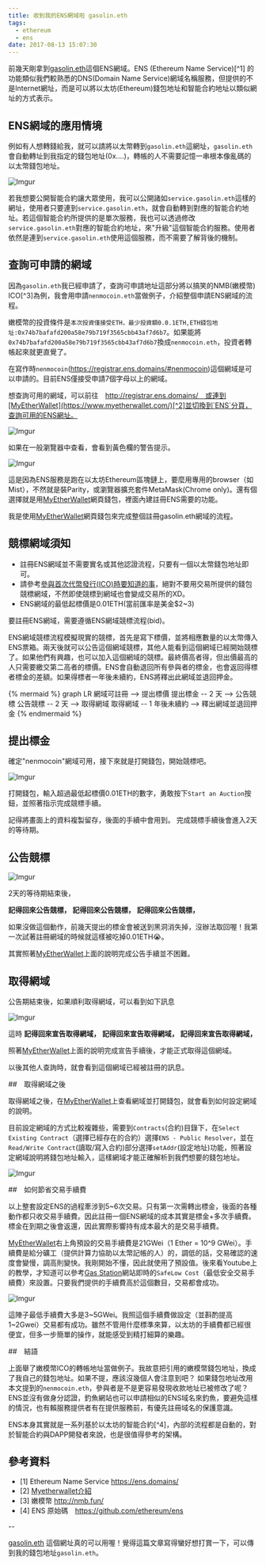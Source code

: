 ```yaml
---
title: 收到我的ENS網域啦 gasolin.eth
tags:
  - ethereum
  - ens
date: 2017-08-13 15:07:30
---
```


前幾天剛拿到[gasolin.eth](https://etherscan.io/enslookup?q=gasolin.eth)這個ENS網域。ENS (Ethereum Name Service)[^1] 的功能類似我們較熟悉的DNS(Domain Name Service)網域名稱服務，但提供的不是Internet網址，而是可以將以太坊(Ethereum)錢包地址和智能合約地址以類似網址的方式表示。

## ENS網域的應用情境

例如有人想轉錢給我，就可以請將以太幣轉到`gasolin.eth`這網址，`gasolin.eth`會自動轉址到我指定的錢包地址(0x....)，轉帳的人不需要記憶一串根本像亂碼的以太幣錢包地址。

![Imgur](http://i.imgur.com/nkbbryCm.png)

若我想要公開智能合約讓大眾使用，我可以公開諸如`service.gasolin.eth`這樣的網址，使用者只要連到`service.gasolin.eth`，就會自動轉到對應的智能合約地址。若這個智能合約所提供的是單次服務，我也可以透過修改`service.gasolin.eth`對應的智能合約地址，來"升級"這個智能合約服務。使用者依然是連到`service.gasolin.eth`使用這個服務，而不需要了解背後的機制。

## 查詢可申請的網域

因為`gasolin.eth`我已經申請了，查詢可申請地址這部分將以搞笑的NMB(嫩模幣) ICO[^3]為例，我會用申請`nenmocoin.eth`當做例子，介紹整個申請ENS網域的流程。

嫩模幣的投資條件是`本次投資僅接受ETH，最少投資額0.0.1ETH,ETH錢包地址:0x74b7bafafd200a58e79b719f3565cbb43af7d6b7`。如果能將`0x74b7bafafd200a58e79b719f3565cbb43af7d6b7`換成`nenmocoin.eth`，投資者轉帳起來就更直覺了。

在寫作時`nenmocoin`(https://registrar.ens.domains/#nenmocoin)這個網域是可以申請的。目前ENS僅接受申請7個字母以上的網域。

想查詢可用的網域，可以前往　http://registrar.ens.domains/　或連到[MyEtherWallet](https://www.myetherwallet.com/)[^2]並切換到`ENS`分頁，查詢可用的ENS網址。

![Imgur](http://i.imgur.com/HIUcvyDm.png)

如果在一般瀏覽器中查看，會看到黃色欄的警告提示。

![Imgur](http://i.imgur.com/I5rrWTHm.png)

這是因為ENS服務是跑在以太坊Ethereum區塊鏈上，要麼用專用的browser（如Mist），不然就是裝Parity，或瀏覽器擴充套件MetaMask(Chrome only)。還有個選擇就是用[MyEtherWallet](https://www.myetherwallet.com/)網頁錢包，裡面內建註冊ENS需要的功能。

我是使用[MyEtherWallet](https://www.myetherwallet.com/)網頁錢包來完成整個註冊gasolin.eth網域的流程。

## 競標網域須知

* 註冊ENS網域並不需要實名或其他認證流程，只要有一個以太幣錢包地址即可。
* 請參考[參與首次代幣發行(ICO)時要知道的事](https://blog.gasolin.idv.tw/2017/08/12/things-to-know-before-join-ico/)，絕對不要用交易所提供的錢包競標網域，不然即使競標到網域也會變成交易所的XD。
* ENS網域的最低起標價是0.01ETH(當前匯率是美金$2~3)

要註冊ENS網域，需要遵循ENS網域競標流程(bid)。

ENS網域競標流程模擬現實的競標，首先是寫下標價，並將相應數量的以太幣傳入ENS票箱。兩天後就可以公告這個網域競標，其他人能看到這個網域已經開始競標了。如果他們有興趣，也可以加入這個網域的競標。最終價高者得，但出價最高的人只需要繳交第二高者的標價。ENS會自動退回所有參與者的標金，也會返回得標者標金的差額。如果得標者一年後未續約，ENS將釋出此網域並退回押金。

{% mermaid %}
graph LR
網域可註冊 --> 提出標價
提出標金 -- 2 天 --> 公告競標
公告競標 -- 2 天 --> 取得網域
取得網域 -- 1 年後未續約 --> 釋出網域並退回押金
{% endmermaid %}

## 提出標金

確定"nenmocoin"網域可用，接下來就是打開錢包，開始競標吧。

![Imgur](http://i.imgur.com/YEHuJWHm.png)

打開錢包，輸入超過最低起標價0.01ETH的數字，勇敢按下`Start an Auction`按鈕，並照著指示完成競標手續。

記得將畫面上的資料複製留存，後面的手續中會用到。
完成競標手續後會進入2天的等待期。

## 公告競標

![Imgur](http://i.imgur.com/AaQPPa9.png)

2天的等待期結束後，

**記得回來公告競標，**
**記得回來公告競標，**
**記得回來公告競標，**

如果沒做這個動作，前幾天提出的標金會被送到黑洞消失掉，沒辦法取回喔！我第一次試著註冊網域的時候就這樣被吃掉0.01ETH😭。

其實照著[MyEtherWallet](https://www.myetherwallet.com/)上面的說明完成公告手續並不困難。

## 取得網域

公告期結束後，如果順利取得網域，可以看到如下訊息

![Imgur](http://i.imgur.com/hg9vHmo.png)

這時
**記得回來宣告取得網域，**
**記得回來宣告取得網域，**
**記得回來宣告取得網域，**

照著[MyEtherWallet](https://www.myetherwallet.com/)上面的說明完成宣告手續後，才能正式取得這個網域。

以後其他人查詢時，就會看到這個網域已經被註冊的訊息。

##　取得網域之後

取得網域之後，在[MyEtherWallet](https://www.myetherwallet.com/)上查看網域並打開錢包，就會看到如何設定網域的說明。

目前設定網域的方式比較複雜些，需要到`Contracts`(合約)目錄下，在`Select Existing Contract`（選擇已經存在的合約）選擇`ENS - Public Resolver`，並在`Read/Write Contract`(讀取/寫入合約)部分選擇`setAddr`(設定地址)功能，照著設定網域說明將錢包地址輸入，這樣網域才能正確解析到我們想要的錢包地址。

![Imgur](http://i.imgur.com/y6jvpAUm.png)

##　如何節省交易手續費

以上整套設定ENS的過程牽涉到5~6次交易。只有第一次需轉出標金，後面的各種動作都只收交易手續費。因此註冊一個ENS網域的成本其實是標金+多次手續費。標金在到期之後會返還，因此實際影響持有成本最大的是交易手續費。

[MyEtherWallet](https://www.myetherwallet.com/)右上角預設的交易手續費是21GWei（1 Ether = 10^9 GWei）。手續費是給分礦工（提供計算力協助以太幣記帳的人）的，調低的話，交易確認的速度會變慢，調高則變快。我剛開始不懂，因此就使用了預設值。後來看Youtube上的教學，才知道可以參考[Gas Station](http://ethgasstation.info/)網站即時的`SafeLow Cost`（最低安全交易手續費）來設置。只要我們提供的手續費高於這個數目，交易都會成功。

![Imgur](http://i.imgur.com/0loyakDm.png)

這陣子最低手續費大多是3~5GWei。我照這個手續費做設定（並斟酌提高1~2Gwei）交易都有成功。雖然不管用什麼標準來算，以太坊的手續費都已經很便宜，但多一步簡單的操作，就能感受到精打細算的樂趣。

##　結語

上面舉了嫩模幣ICO的轉帳地址當做例子。我故意把引用的嫩模幣錢包地址，換成了我自己的錢包地址。如果不提，應該沒幾個人會注意到吧？
如果錢包地址改用本文提到的`nenmocoin.eth`，參與者是不是更容易發現收款地址已被修改了呢？
ENS並沒有做身分認證，釣魚網站也可以申請相似的ENS域名來釣魚，要避免這樣的情況，也有賴服務提供者有在提供服務前，有優先註冊域名的保護意識。

ENS本身其實就是一系列基於以太坊的智能合約[^4]，內部的流程都是自動的，對於智能合約與DAPP開發者來說，也是很值得參考的架構。

## 參考資料

* [1] Ethereum Name Service https://ens.domains/
* [2] [Myetherwallet介紹](http://blockcast.it/2017/05/27/eth-and-eth-token-wallet-series-myetherwallet/)
* [3] 嫩模幣 http://nmb.fun/
* [4] ENS 原始碼　https://github.com/ethereum/ens

--

[gasolin.eth](https://etherscan.io/enslookup?q=gasolin.eth) 這個網址真的可以用喔！覺得這篇文章寫得蠻好想打賞一下，可以傳到我的錢包地址`gasolin.eth`。
